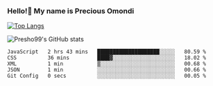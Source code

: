 ### Hello!👋 My name is Precious Omondi 

[![Top Langs](https://github-readme-stats.vercel.app/api/top-langs/?username=Presho99&langs_count=8&theme=dark)](https://github.com/Presho99/github-readme-stats)

![Presho99's GitHub stats](https://github-readme-stats.vercel.app/api?username=Presho99&show_icons=true&theme=dark)

<!--START_SECTION:waka-->

```text
JavaScript   2 hrs 43 mins   ████████████████████░░░░░   80.59 %
CSS          36 mins         ████▓░░░░░░░░░░░░░░░░░░░░   18.02 %
XML          1 min           ▒░░░░░░░░░░░░░░░░░░░░░░░░   00.68 %
JSON         1 min           ░░░░░░░░░░░░░░░░░░░░░░░░░   00.66 %
Git Config   0 secs          ░░░░░░░░░░░░░░░░░░░░░░░░░   00.05 %
```

<!--END_SECTION:waka-->

